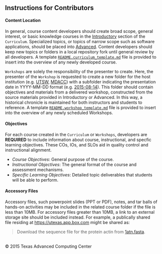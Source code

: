## Instructions for Contributors

#### Content Location

In general, course content developers should create broad scope, general interest, or basic knowledge courses in the [Introductory](/Curriculum/Introductory) section of the `Curriculum`. Specialized topics, or topics of narrow scope such as software applications, should be placed into [Advanced](/Curriculum/Advanced). Content developers should keep new topics or folders in a local repository fork until general review by all developers. A template [`README.curriculum_template.md`](/Curriculum/README.curriculum_template.md) file is provided to insert into the overview of any newly developed course.

`Workshops` are solely the responsibility of the presenter to create. Here, the presenter of the `Workshop` is requested to create a new folder for the host institution (e.g. [UTSW](/Workshops/UTSW), [MDACC](/Workshops/MDACC)) with a subfolder indicating the presentation date in YYYY-MM-DD format (e.g. [2015-08-14](/Workshops/MDACC/2015-08-14)). This folder should contain objectives and materials from a delivered workshop, constructed from the source materials provided in Introductory or Advanced. In this way, a historical chronicle is maintained for both instructors and students to reference.  A template [`README.workshop_template.md`](/Workshops/README.workshop_template.md) file is provided to insert into the overview of any newly scheduled Workshops.


#### Objectives

For each course created in the `Curriculum` or `Workshops`, developers are **REQUIRED** to include information about course, instructional, and specfic learning objectives. These COs, IOs, and SLOs aid in quality control and instructional alignment.

* *Course Objectives*:  General purpose of the course. 
* *Instructional Objectives*: The general format of the course and assessment mechanisms.
* *Specific Learning Objectives*: Detailed topic deliverables that students will be able to perform.


#### Accessory Files

Accessory files, such powerpoint slides (PPT or PDF), notes, and tar balls of hands-on activities may be included in the related course folder if the file is less than 10MB. For accessory files greater than 10MB, a link to an external storage site should be included instead. For example, a publically shared file residing at https://utexas.app.box.com might be shared as:

>Download the sequence file for the protein actin from [1atn.fasta](https://utexas.box.com/shared/static/3v1bh67km84vyvyldurhh2p64r07g3p6.fasta).



<br>
&copy; 2015 Texas Advanced Computing Center
